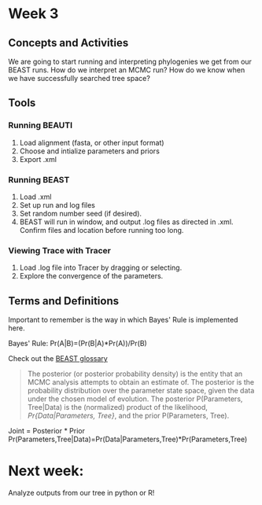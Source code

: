 # Week 3

## Concepts and Activities
We are going to start running and interpreting phylogenies we get from our BEAST runs. How do we interpret an MCMC run? How do we know when we have successfully searched tree space?

## Tools
### Running BEAUTI
1. Load alignment (fasta, or other input format)
2. Choose and intialize parameters and priors
3. Export .xml

### Running BEAST
1. Load .xml
2. Set up run and log files
3. Set random number seed (if desired).
4. BEAST will run in window, and output .log files as directed in .xml. Confirm files and location before running too long.

### Viewing Trace with Tracer
1. Load .log file into Tracer by dragging or selecting.
2. Explore the convergence of the parameters.


## Terms and Definitions

Important to remember is the way in which Bayes' Rule is implemented here.

Bayes' Rule: Pr(A|B)=(Pr(B|A)*Pr(A))/Pr(B)

Check out the [BEAST glossary](http://beast.community/glossary.html)

>The posterior (or posterior probability density) is the entity that an MCMC analysis attempts to obtain an estimate of. The posterior is the probability distribution over the parameter state space, given the data under the chosen model of evolution. The posterior P(Parameters, Tree|Data) is the (normalized) product of the likelihood, *Pr{Data|Parameters, Tree}*, and the prior P(Parameters, Tree).

Joint = Posterior * Prior
Pr(Parameters,Tree|Data)=Pr(Data|Parameters,Tree)*Pr(Parameters,Tree)

# Next week:
Analyze outputs from our tree in python or R!

